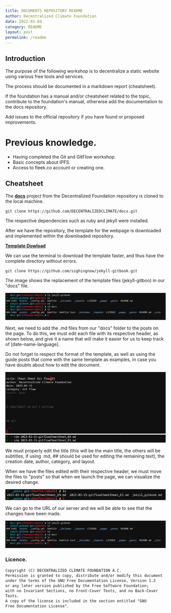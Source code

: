 ```yaml
---
title: DOCUMENTS REPOSITORY README
author: Decentralized Climate Foundation
date: 2022-02-04
category: README
layout: post
permalink: /readme
---
```


## Introduction

The purpose of the following workshop is to decentralize a static website using various free tools and services.

The process should be documented in a markdown report (cheatsheet).

If the foundation has a manual and/or cheatsheet related to the topic, contribute to the foundation's manual, otherwise add the documentation to the docs repository.

Add issues to the official repository if you have found or proposed improvements.

# Previous knowledge.

* Having completed the Git and GitFlow workshop.
* Basic concepts about IPFS.
* Access to fleek.co account or creating one.

## Cheatsheet

The [**docs**](https://githubcom/DECENTRALIZEDCLIMATE/docs) project from the Decentralized Foundation repository is cloned to the local machine.

```linux=
git clone https://github.com/DECENTRALIZEDCLIMATE/docs.git
```

The respective dependencies such as ruby and jekyll were installed.

After we have the repository, the template for the webpage is downloaded and implemented within the downloaded repository.

[**Template Dowload**](https://github.com/sighingnow/jekyll-gitbook)

We can use the terminal to download the template faster, and thus have the
complete directory without errors.


```linux
git clone https://github.com/sighingnow/jekyll-gitbook.git
```

The image shows the replacement of the template files (jekyll-gitboo) in our "docs" file.

![](/assets/Readme/13.32.37.png)

Next, we need to add the .md files from our "docs" folder to the posts on the page. To do this, we must edit each file with its respective header, as shown below, and give it a name that will make it easier for us to keep track of [date-name-language].

Do not forget to respect the format of the template, as well as using the guide posts that come with the same template as examples, in case you have doubts about how to edit the document.

![](/assets/Readme/14.11.21.png)
![](/assets/Readme/14.18.39.png)

We must properly edit the title (this will be the main title, the others will be subtitles, if using .md, ## should be used for editing the remaining text), the creation date, author, category, and layout.

When we have the files edited with their respective header, we must move the files to "posts" so that when we launch the page, we can visualize the desired change.

![](/assets/Readme/14.34.15.png)

We can go to the URL of our server and we will be able to see that the changes have been made.

![](/assets/Readme/13.32.37.png)



### Licence.
```
Copyright (C) DECENTRALIZED CLIMATE FOUNDATION A.C.
Permission is granted to copy, distribute and/or modify this document
under the terms of the GNU Free Documentation License, Version 1.3
or any later version published by the Free Software Foundation;
with no Invariant Sections, no Front-Cover Texts, and no Back-Cover Texts.
A copy of the license is included in the section entitled "GNU
Free Documentation License". 
```
